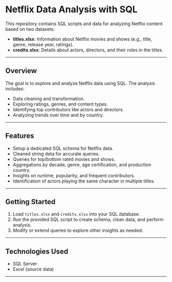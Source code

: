 # Netflix Data Analysis with SQL

This repository contains SQL scripts and data for analyzing Netflix content based on two datasets:

- **titles.xlsx**: Information about Netflix movies and shows (e.g., title, genre, release year, ratings).
- **credits.xlsx**: Details about actors, directors, and their roles in the titles.

---

## Overview

The goal is to explore and analyze Netflix data using SQL. The analysis includes:

- Data cleaning and transformation.
- Exploring ratings, genres, and content types.
- Identifying top contributors like actors and directors.
- Analyzing trends over time and by country.

---

## Features

- Setup a dedicated SQL schema for Netflix data.
- Cleaned string data for accurate queries.
- Queries for top/bottom rated movies and shows.
- Aggregations by decade, genre, age certification, and production country.
- Insights on runtime, popularity, and frequent contributors.
- Identification of actors playing the same character in multiple titles.

---

## Getting Started

1. Load `titles.xlsx` and `credits.xlsx` into your SQL database.
2. Run the provided SQL script to create schema, clean data, and perform analysis.
3. Modify or extend queries to explore other insights as needed.

---

## Technologies Used

- SQL Server 
- Excel (source data)

---



